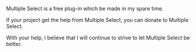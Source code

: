 Multiple Select is a free plug-in which be made in my spare time.

If your project get the help from Multiple Select, you can donate to Multiple Select.

With your help, I believe that I will continue to strive to let Multiple Select be better.
